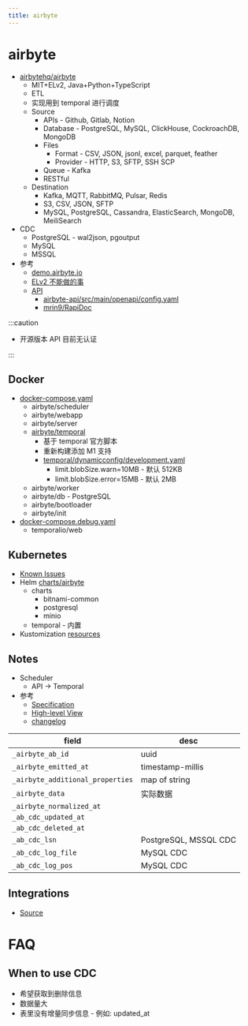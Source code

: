 ```yaml
---
title: airbyte
---
```


# airbyte

- [airbytehq/airbyte](https://github.com/airbytehq/airbyte)
  - MIT+ELv2, Java+Python+TypeScript
  - ETL
  - 实现用到 temporal 进行调度
  - Source
    - APIs - Github, Gitlab, Notion
    - Database - PostgreSQL, MySQL, ClickHouse, CockroachDB, MongoDB
    - Files
      - Format - CSV, JSON, jsonl, excel, parquet, feather
      - Provider - HTTP, S3, SFTP, SSH SCP
    - Queue - Kafka
    - RESTful
  - Destination
    - Kafka, MQTT, RabbitMQ, Pulsar, Redis
    - S3, CSV, JSON, SFTP
    - MySQL, PostgreSQL, Cassandra, ElasticSearch, MongoDB, MeiliSearch
- CDC
  - PostgreSQL - wal2json, pgoutput
  - MySQL
  - MSSQL
- 参考
  - [demo.airbyte.io](https://demo.airbyte.io/)
  - [ELv2 不能做的事](https://docs.airbyte.com/project-overview/licenses/examples)
  - [API](https://airbyte-public-api-docs.s3.us-east-2.amazonaws.com/rapidoc-api-docs.html#auth)
    - [airbyte-api/src/main/openapi/config.yaml](https://github.com/airbytehq/airbyte/blob/master/airbyte-api/src/main/openapi/config.yaml)
    - [mrin9/RapiDoc](https://github.com/mrin9/RapiDoc)

:::caution

- 开源版本 API 目前无认证

:::

## Docker

- [docker-compose.yaml](https://github.com/airbytehq/airbyte/blob/master/docker-compose.yaml)
  - airbyte/scheduler
  - airbyte/webapp
  - airbyte/server
  - [airbyte/temporal](https://github.com/airbytehq/airbyte/tree/master/airbyte-temporal)
    - 基于 temporal 官方脚本
    - 重新构建添加 M1 支持
    - [temporal/dynamicconfig/development.yaml](https://github.com/airbytehq/airbyte/blob/master/temporal/dynamicconfig/development.yaml)
      - limit.blobSize.warn=10MB - 默认 512KB
      - limit.blobSize.error=15MB - 默认 2MB
  - airbyte/worker
  - airbyte/db - PostgreSQL
  - airbyte/bootloader
  - airbyte/init
- [docker-compose.debug.yaml](https://github.com/airbytehq/airbyte/blob/master/docker-compose.debug.yaml)
  - temporalio/web

[airbyte-temporal]: https://github.com/airbytehq/airbyte/tree/master/airbyte-temporal

## Kubernetes

- [Known Issues](https://docs.airbyte.com/deploying-airbyte/on-kubernetes#known-issues)
- Helm [charts/airbyte](https://github.com/airbytehq/airbyte/tree/master/charts/airbyte)
  - charts
    - bitnami-common
    - postgresql
    - minio
  - temporal - 内置
- Kustomization [resources](https://github.com/airbytehq/airbyte/tree/master/kube)

## Notes

- Scheduler
  - API -> Temporal
- 参考
  - [Specification](https://docs.airbyte.com/understanding-airbyte/airbyte-specification)
  - [High-level View](https://docs.airbyte.com/understanding-airbyte/high-level-view)
  - [changelog](https://docs.airbyte.com/project-overview/changelog)

| field                            | desc                  |
| -------------------------------- | --------------------- |
| `_airbyte_ab_id`                 | uuid                  |
| `_airbyte_emitted_at`            | timestamp-millis      |
| `_airbyte_additional_properties` | map of string         |
| `_airbyte_data`                  | 实际数据              |
| `_airbyte_normalized_at`         |
| `_ab_cdc_updated_at`             |
| `_ab_cdc_deleted_at`             |
| `_ab_cdc_lsn`                    | PostgreSQL, MSSQL CDC |
| `_ab_cdc_log_file`               | MySQL CDC             |
| `_ab_cdc_log_pos`                | MySQL CDC             |

## Integrations

- [Source](https://docs.airbyte.com/integrations/sources)

# FAQ

## When to use CDC

- 希望获取到删除信息
- 数据量大
- 表里没有增量同步信息 - 例如: updated_at

